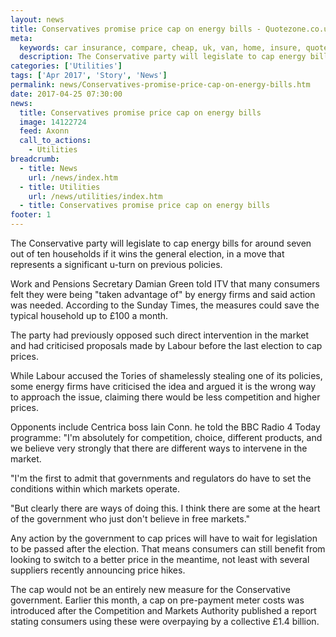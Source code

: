```yaml
---
layout: news
title: Conservatives promise price cap on energy bills - Quotezone.co.uk
meta:
  keywords: car insurance, compare, cheap, uk, van, home, insure, quotes, online, comparison, bike, loans, life
  description: The Conservative party will legislate to cap energy bills for around seven out of ten households if it wins the general election, in a move that represents a significant u-turn on previous policies
categories: ['Utilities']
tags: ['Apr 2017', 'Story', 'News']
permalink: news/Conservatives-promise-price-cap-on-energy-bills.htm
date: 2017-04-25 07:30:00
news:
  title: Conservatives promise price cap on energy bills
  image: 14122724
  feed: Axonn
  call_to_actions:
    - Utilities
breadcrumb:
  - title: News
    url: /news/index.htm
  - title: Utilities
    url: /news/utilities/index.htm
  - title: Conservatives promise price cap on energy bills
footer: 1
---
```


The Conservative party will legislate to cap energy bills for around seven out of ten households if it wins the general election, in a move that represents a significant u-turn on previous policies.

Work and Pensions Secretary Damian Green told ITV ​that ​many consumers felt they were ​being ​&quot;taken advantage of&quot; by energy firms and said action was needed. According to the Sunday Times, the measures could save the typical household up to &pound;100 a month.

The party had previously opposed such direct intervention in the market and had criticised proposals made by Labour before the last election to cap prices. &nbsp;

While Labour accused the Tories of shamelessly stealing one of its policies, some energy firms have criticised the idea and argued it is the wrong way to approach the issue, claiming there would be less competition and higher prices.

Opponents include Centrica boss Iain Conn. he told the BBC Radio 4 Today programme: &quot;I&#39;m absolutely for competition, choice, different products, and we believe very strongly that there are different ways to intervene in the market.

&quot;I&#39;m the first to admit that governments and regulators do have to set the conditions within which markets operate.

&quot;But clearly there are ways of doing this. I think there are some at the heart of the government who just don&#39;t believe in free markets.&quot;

Any action by the government to cap prices will have to wait for legislation to be passed after the election. That means consumers can still benefit from looking to switch to a better price in the meantime, not least with several suppliers recently announcing price hikes.

The cap would not be an entirely new measure for the Conservative government. Earlier this month, a cap on pre-payment meter costs was introduced after the Competition and Markets Authority published a report stating consumers using these were overpaying by a collective &pound;1.4 billion.
